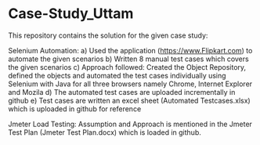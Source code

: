 # Case-Study_Uttam
This repository contains the solution for the given case study:

Selenium Automation:
a) Used the application (https://www.Flipkart.com) to automate the given scenarios
b) Written 8 manual test cases which covers the given scenarios 
c) Approach followed: Created the Object Repository, defined the objects and automated the test cases individually using Selenium with Java for all three browsers namely Chrome, Internet Explorer and Mozila
d) The automated test cases are uploaded incrementally in github
e) Test cases are written an excel sheet (Automated Testcases.xlsx) which is uploaded in github for reference


Jmeter Load Testing:
Assumption and Approach is mentioned in the Jmeter Test Plan (Jmeter Test Plan.docx) which is loaded in github.

